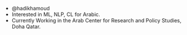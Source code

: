 - @hadikhamoud
- Interested in ML, NLP, CL for Arabic. 
- Currently Working in the Arab Center for Research and Policy Studies, Doha Qatar.
